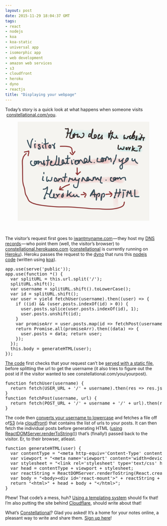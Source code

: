 ```yaml
---
layout: post
date: 2015-11-29 18:04:37 GMT
tags:
- react
- nodejs
- koa
- koa-static
- universal app
- isomorphic app
- web development
- amazon web services
- s3
- cloudfront
- heroku
- dyno
- reactjs
title: "Displaying your webpage"
---
```

<p>Today&rsquo;s story is a quick look at what happens when someone visits &nbsp;<a href="http://constellational.com">constellational.com/you</a>.</p><figure class="tmblr-full" data-orig-height="405" data-orig-width="540" data-orig-src="/images/b2b688ce35899cab0688193308d47e2db92d42fbdbf1e78b9551e18b01d630a7.png"><img src="/images/20e1fc526c77ed85ba7335893d010ba96b3b1e4f1790cc72f52a7a8460973cdb.png" data-orig-height="405" data-orig-width="540" data-orig-src="/images/b2b688ce35899cab0688193308d47e2db92d42fbdbf1e78b9551e18b01d630a7.png"></figure><p><br></p><p>The visitor&rsquo;s request first goes to <a href="http://iwantmyname.com/">iwantmyname.com</a>&#8202;&mdash;&#8202;they host my <a href="https://en.wikipedia.org/wiki/Domain_Name_System">DNS records&#8202;</a>&mdash;&#8202;who point them (well, the visitor&rsquo;s browser) to <a href="http://constellational.herokuapp.com/">constellational.herokuapp.com</a> (<a href="http://constellational.com/">constellational</a> is currently running on <a href="http://heroku.com/">Heroku</a>). Heroku passes the request to the <a href="https://devcenter.heroku.com/articles/dynos">dyno</a> that runs this <a href="http://nodejs.org/">nodejs</a> <a href="https://github.com/constellational/web/blob/0558883035d0539113c284c277a5494b772c1bd7/index.js">code</a>&nbsp;(written using <a href="http://koajs.com/">koa</a>).</p><pre>app.use(serve('public'));<br>app.use(function *() {<br> &nbsp;var splitURL = this.url.split('/');<br> &nbsp;splitURL.shift();<br> &nbsp;var username = splitURL.shift().toLowerCase();<br> &nbsp;var id = splitURL.shift();<br> &nbsp;var user = yield fetchUser(username).then((user) =&gt; {<br> &nbsp; &nbsp;if ((id) &amp;&amp; (user.posts.indexOf(id) &gt; 0)) {<br> &nbsp; &nbsp; &nbsp;user.posts.splice(user.posts.indexOf(id), 1);<br> &nbsp; &nbsp; &nbsp;user.posts.unshift(id);<br> &nbsp; &nbsp;}<br> &nbsp; &nbsp;var promiseArr = user.posts.map(id =&gt; fetchPost(username, id));<br> &nbsp; &nbsp;return Promise.all(promiseArr).then((data) =&gt; {<br> &nbsp; &nbsp; &nbsp;user.posts = data; return user;<br> &nbsp; &nbsp;});<br> &nbsp;});<br> &nbsp;this.body = generateHTML(user);<br>});</pre><p><a href="https://github.com/constellational/web/blob/0558883035d0539113c284c277a5494b772c1bd7/index.js">The code</a> first checks that your request can&rsquo;t be <a href="http://arpith.co/post/133345400442/a-double-page-app">served with a static file</a>, before splitting the url to get the username (it also tries to figure out the post id if the visitor wanted to see constellational.com/you/yourpost).</p><pre>function fetchUser(username) {<br> &nbsp;return fetch(USER_URL + '/' + username).then(res =&gt; res.json());<br>}<br>function fetchPost(username, url) {<br> &nbsp;return fetch(POST_URL + '/' + username + '/' + url).then(res =&gt; res.json());<br>}</pre><p>The code then <a href="http://arpith.co/post/133734557012/you-say-username-i-say-username">converts your username to lowercase</a> and fetches a file off of<a href="https://aws.amazon.com/s3/">S3</a> (via <a href="https://aws.amazon.com/cloudfront/">cloudfront</a>) that contains the list of urls to your posts. It can then fetch the individual posts before generating HTML (<a href="http://arpith.co/post/133415247167/isomorphic-react-in-three-simple-steps">using ReactDOMServer.renderToString()</a>) that&rsquo;s (finally!) passed back to the visitor. Er, to their browser, atleast.</p><pre>function generateHTML(user) {<br> &nbsp;var contentType = "&lt;meta http-equiv='Content-Type' content='text/html; charset=utf-8'&gt;";<br> &nbsp;var viewport = "&lt;meta name='viewport' content='width=device-width, initial-scale=1' /&gt;";<br> &nbsp;var stylesheet = "&lt;link rel='stylesheet' type='text/css' href='" + CSS_URL + "'&gt;";<br> &nbsp;var head = contentType + viewport + stylesheet;<br> &nbsp;var reactString = ReactDOMServer.renderToString(React.createElement(views.User, user));<br> &nbsp;var body = "&lt;body&gt;&lt;div id='react-mount'&gt;" + reactString + "&lt;/div&gt;&lt;/body&gt;&lt;script src='" + JS_URL + "'&gt;&lt;/script&gt;&lt;/html&gt;";<br> &nbsp;return "&lt;html&gt;" + head + body + "&lt;/html&gt;";<br>}</pre><p>Phew! That code&rsquo;s a mess, huh? <a href="https://github.com/constellational/web/issues/11">Using a templating system</a> should fix that! I&rsquo;m also putting the site behind <a href="https://www.cloudflare.com/">Cloudflare</a>, should write about that!</p><p>What&rsquo;s <a href="http://constellational.com">Constellational</a>? Glad you asked! It&rsquo;s a home for your notes online, a pleasant way to write and share them. <a href="http://eepurl.com/bHN6Mf">Sign up here</a>!</p>